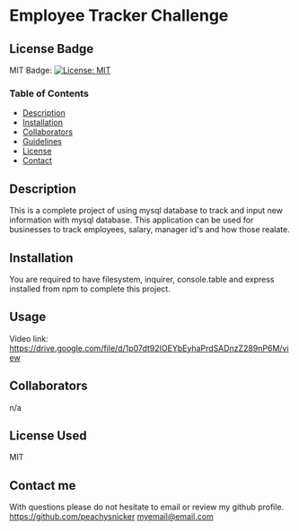 # Employee Tracker Challenge

## License Badge

MIT Badge: [![License: MIT](https://img.shields.io/badge/License-MIT-yellow.svg)](https://opensource.org/licenses/MIT)

### Table of Contents

- <a name="description" href="#description">Description</a>
- <a name="installation" href="#installation">Installation</a>
- <a name="collaborators" href="#collaborators">Collaborators</a>
- <a name="guidelines" href="#guidelines">Guidelines</a>
- <a name="license" href="#license">License</a>
- <a name="contact" href="#contact">Contact</a>

## Description

This is a complete project of using mysql database to track and input new information with mysql database. This application can be used for businesses to track employees, salary, manager id's and how those realate.

## Installation

You are required to have filesystem, inquirer, console.table and express installed from npm to complete this project.

## Usage

Video link: https://drive.google.com/file/d/1p07dt92IOEYbEyhaPrdSADnzZ289nP6M/view

## Collaborators

n/a


## License Used

MIT

## Contact me

With questions please do not hesitate to email or review my github profile.
https://github.com/peachysnicker
myemail@email.com
